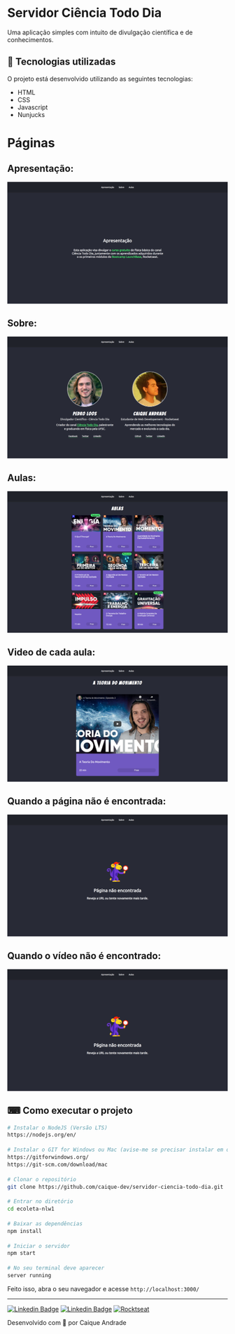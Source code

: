 Servidor Ciência Todo Dia
=========================

Uma aplicação simples com intuito de divulgação científica e de
conhecimentos.


## 🚀 Tecnologias utilizadas

O projeto está desenvolvido utilizando as seguintes tecnologias:

-   HTML
-   CSS
-   Javascript
-   Nunjucks

Páginas
=======

Apresentação:
-------------

![](/readme-assets/apresentacao.png)

Sobre:
------

![](/readme-assets/sobre.png)

Aulas:
------

![](/readme-assets/aulas.png)

Video de cada aula:
-------------------

![](/readme-assets/aulas-video.png)

Quando a página não é encontrada:
---------------------------------

![](/readme-assets/404-pagina.png)

Quando o vídeo não é encontrado:
--------------------------------

![](/readme-assets/404-pagina.png)


## ⌨ Como executar o projeto

```bash
# Instalar o NodeJS (Versão LTS)
https://nodejs.org/en/

# Instalar o GIT for Windows ou Mac (avise-me se precisar instalar em outro S.O)
https://gitforwindows.org/
https://git-scm.com/download/mac

# Clonar o repositório
git clone https://github.com/caique-dev/servidor-ciencia-todo-dia.git

# Entrar no diretório
cd ecoleta-nlw1

# Baixar as dependências
npm install

# Iniciar o servidor
npm start

# No seu terminal deve aparecer
server running
```

Feito isso, abra o seu navegador e acesse `http://localhost:3000/`

---

[![Linkedin Badge](https://img.shields.io/badge/-caique_andrade-blue?style=for-the-badge&logo=Linkedin&logoColor=white&link=https://www.linkedin.com/in/caique-andrade-8a8153189/)](https://www.linkedin.com/in/caique-andrade-8a8153189/)
[![Linkedin Badge](https://img.shields.io/badge/-caiquepinheiro@icloud.com-red?style=for-the-badge&logo=Gmail&logoColor=white&link=mailto:caiquepinheiro@icloud.com)](mailto:caiquepinheiro@icloud.com)
[![Rocktseat](https://img.shields.io/badge/-Caique%20Andrade-%239466FF?style=for-the-badge&logo=data:image/png;base64,iVBORw0KGgoAAAANSUhEUgAAABAAAAAQCAMAAAAoLQ9TAAAALVBMVEVHcExxWsF0XMJzXMJxWcFsUsD///9jRrzY0u6Xh9Gsn9n39fyMecy0qd2bjNJWBT0WAAAABHRSTlMA2Do606wF2QAAAGlJREFUGJVdj1cWwCAIBLEsRU3uf9xobDH8+GZwUYi8i6ucJwrxKE+7D0G9Q4vlYqtmCSjndr4CgCgzlyFgfKfKCVO0LrPKjmiqMxGXkJwNnXskqWG+1oSM+BSwD8f29YLNjvx/OQrn+g99oQSoNmt3PgAAAABJRU5ErkJggg==)](https://app.rocketseat.com.br/me/caique-andrade-1591990375)


Desenvolvido com 💜 por Caique Andrade


